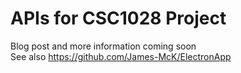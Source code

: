 # APIs for CSC1028 Project
Blog post and more information coming soon  
See also <https://github.com/James-McK/ElectronApp>
